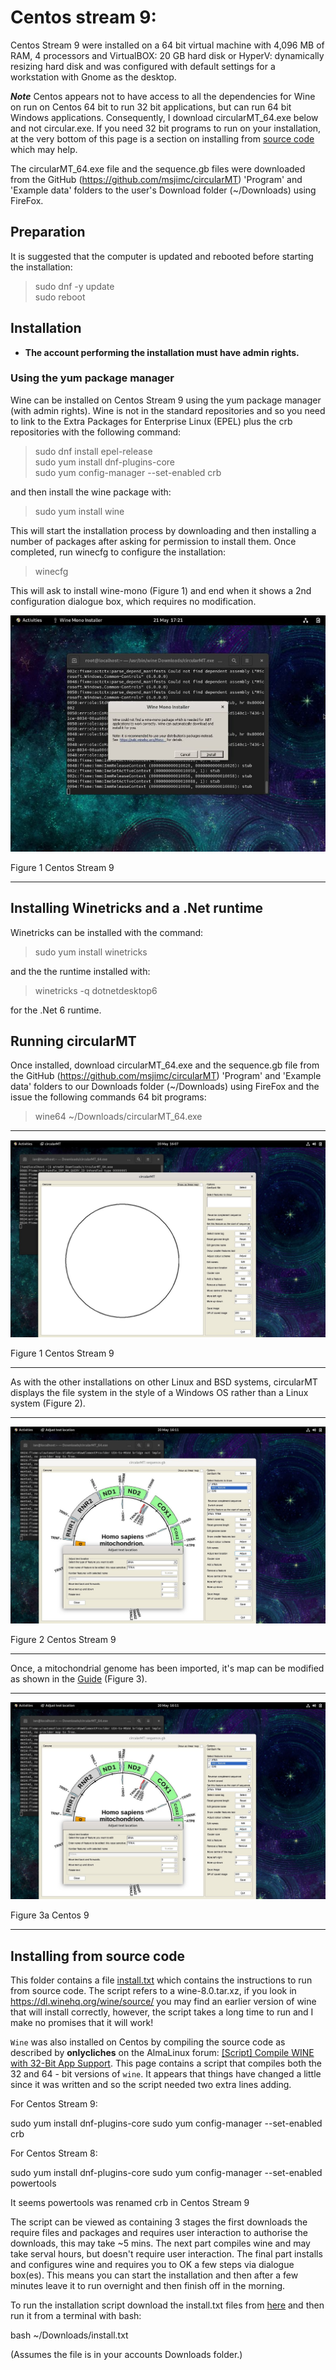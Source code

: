 # Centos stream  9:

Centos Stream  9 were installed on a 64 bit virtual machine with 4,096 MB of RAM, 4 processors and VirtualBOX: 20 GB hard disk or HyperV: dynamically resizing hard disk and was configured with default settings for a workstation with Gnome as the desktop.

***Note*** Centos appears not to have access to all the dependencies for Wine on run on Centos 64 bit to run 32 bit applications, but can run 64 bit Windows applications. Consequently, I download circularMT_64.exe below and not circular.exe.
If you need 32 bit programs to run on your installation, at the very bottom of this page is a section on installing from [source code](#installing-from-source-code) which may help.

The circularMT_64.exe file and the sequence.gb files were downloaded from the GitHub (https://github.com/msjimc/circularMT) 'Program' and 'Example data' folders to the user's Download folder (~/Downloads) using FireFox. 


## Preparation 

It is suggested that the computer is updated and rebooted before starting the installation:

> sudo dnf -y update  
> sudo reboot

## Installation

* **The account performing the installation must have admin rights.**

### Using the yum package manager

Wine can be installed on Centos Stream 9 using the yum package manager (with admin rights). Wine is not in the standard repositories and so you need to link to the Extra Packages for Enterprise Linux (EPEL) plus the crb repositories with the following command:

> sudo dnf install epel-release   
> sudo yum install dnf-plugins-core   
> sudo yum config-manager --set-enabled crb 

and then install the wine package with: 

> sudo yum install wine 

 This will start the installation process by downloading and then installing a number of packages after asking for permission to install them. Once completed, run winecfg to configure the installation:

 > winecfg

 This will ask to install wine-mono (Figure 1) and end when it shows a 2nd configuration dialogue box, which requires no modification.

![Figure 1](images/centos9_config.jpg)

Figure 1  Centos Stream 9

<hr />

## Installing Winetricks and a .Net runtime

Winetricks can be installed with the command:

>  sudo yum install winetricks

and the the runtime installed with:

> winetricks -q dotnetdesktop6

for the .Net 6 runtime.

## Running circularMT

Once installed, download circularMT_64.exe and the sequence.gb file from the GitHub (https://github.com/msjimc/circularMT) 'Program' and 'Example data' folders to our Downloads folder (~/Downloads) using FireFox and the issue the following commands 64 bit programs:
 
> wine64 ~/Downloads/circularMT_64.exe  

<hr />

![Figure 1](images/centos9_figure1.jpg)

Figure 1  Centos Stream 9

<hr />

As with the other installations on other Linux and BSD systems, circularMT displays the file system in the style of a Windows OS rather than a Linux system (Figure 2).

<hr /> 

![Figure 2](images/centos9_figure3.jpg)

Figure 2 Centos Stream 9

<hr />

Once, a mitochondrial genome has been imported, it's map can be modified as shown in the [Guide](https://github.com/msjimc/circularMT/tree/master/Guide/README.md) (Figure 3).

<hr />

![Figure 3a](images/centos9_figure3.jpg)

Figure 3a Centos 9

<hr />

## Installing from source code

This folder contains a file [install.txt](install.txt) which contains the instructions to run from source code. The script refers to a wine-8.0.tar.xz, if you look in https://dl.winehq.org/wine/source/ you may find an earlier version of wine that will install correctly, however, the script takes a long time to run and I make no promises that it will work! 

```Wine``` was also installed on Centos by compiling the source code as described by __onlycliches__ on the AlmaLinux forum: [[Script] Compile WINE with 32-Bit App Support](https://forums.almalinux.org/t/script-compile-wine-with-32-bit-app-support/2556). This page contains a script that compiles both the 32 and 64 - bit versions of ```wine```. It appears that things have changed a little since it was written and so the script needed two extra lines adding.

For Centos Stream 9:

sudo yum install dnf-plugins-core
sudo yum config-manager --set-enabled crb

For Centos Stream 8:

sudo yum install dnf-plugins-core
sudo yum config-manager --set-enabled powertools

It seems powertools was renamed crb in Centos Stream 9

The script can be viewed as containing 3 stages the first downloads the require files and packages and requires user interaction to authorise the downloads, this may take ~5 mins. The next part compiles wine and may take serval hours, but doesn't require user interaction. The final part installs and configures wine and requires you to OK a few steps via dialogue box(es). This means you can start the installation and then after a few minutes leave it to run overnight and then finish off in the morning.

To run the installation script download the install.txt files from [here](install.txt) and then run it from a terminal with bash:

bash ~/Downloads/install.txt

(Assumes the file is in your accounts Downloads folder.)
